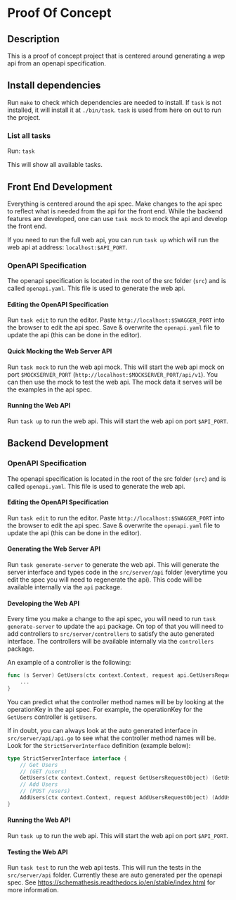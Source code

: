 # Proof Of Concept

## Description
This is a proof of concept project that is centered around generating a wep api from an openapi specification.

## Install dependencies
Run `make` to check which dependencies are needed to install. If `task` is not installed, it will install it at `./bin/task`. `task` is used from here on out to run the project.

### List all tasks
Run: `task`

This will show all available tasks.

## Front End Development

Everything is centered around the api spec. Make changes to the api spec to reflect what is needed from the api for the front end. While the backend features are developed, one can use `task mock` to mock the api and develop the front end.

If you need to run the full web api, you can run `task up` which will run the web api at address: `localhost:$API_PORT`.

### OpenAPI Specification
The openapi specification is located in the root of the src folder (`src`) and is called `openapi.yaml`. This file is used to generate the web api.

#### Editing the OpenAPI Specification
Run `task edit` to run the editor. Paste `http://localhost:$SWAGGER_PORT` into the browser to edit the api spec. Save & overwrite the `openapi.yaml` file to update the api (this can be done in the editor).

#### Quick Mocking the Web Server API
Run `task mock` to run the web api mock. This will start the web api mock on port `$MOCKSERVER_PORT` (`http://localhost:$MOCKSERVER_PORT/api/v1`). You can then use the mock to test the web api. The mock data it serves will be the examples in the api spec.

#### Running the Web API
Run `task up` to run the web api. This will start the web api on port `$API_PORT`.

## Backend Development

### OpenAPI Specification
The openapi specification is located in the root of the src folder (`src`) and is called `openapi.yaml`. This file is used to generate the web api.

#### Editing the OpenAPI Specification
Run `task edit` to run the editor. Paste `http://localhost:$SWAGGER_PORT` into the browser to edit the api spec. Save & overwrite the `openapi.yaml` file to update the api (this can be done in the editor).

#### Generating the Web Server API
Run `task generate-server` to generate the web api. This will generate the server interface and types code in the `src/server/api` folder (everytime you edit the spec you will need to regenerate the api). This code will be available internally via the `api` package. 

#### Developing the Web API
Every time you make a change to the api spec, you will need to run `task generate-server` to update the `api` package. On top of that you will need to add controllers to `src/server/controllers` to satisfy the auto generated interface. The controllers will be available internally via the `controllers` package.

An example of a controller is the following:
```go
func (s Server) GetUsers(ctx context.Context, request api.GetUsersRequestObject) (api.GetUsersResponseObject, error) {
    ...
}
```

You can predict what the controller method names will be by looking at the operationKey in the api spec. For example, the operationKey for the `GetUsers` controller is `getUsers`.

If in doubt, you can always look at the auto generated interface in `src/server/api/api.go` to see what the controller method names will be.
Look for the `StrictServerInterface` definition (example below):

```go
type StrictServerInterface interface {
	// Get Users
	// (GET /users)
	GetUsers(ctx context.Context, request GetUsersRequestObject) (GetUsersResponseObject, error)
	// Add Users
	// (POST /users)
	AddUsers(ctx context.Context, request AddUsersRequestObject) (AddUsersResponseObject, error)
}
```

#### Running the Web API
Run `task up` to run the web api. This will start the web api on port `$API_PORT`.

#### Testing the Web API
Run `task test` to run the web api tests. This will run the tests in the `src/server/api` folder.
Currently these are auto generated per the openapi spec. See https://schemathesis.readthedocs.io/en/stable/index.html for more information.
